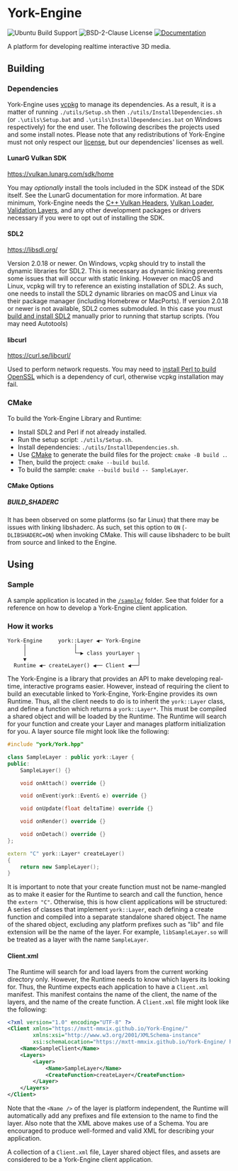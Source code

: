 # York-Engine
![Ubuntu Build Support](https://img.shields.io/github/workflow/status/mxtt-mmxix/York-Engine/CMake?logo=ubuntu)
![BSD-2-Clause License](https://img.shields.io/github/license/mxtt-mmxix/York-Engine)
[![Documentation](https://img.shields.io/badge/Documentation-https%3A%2F%2Fyork.mmccall.dev-blue)](https://img.shields.io/badge/Documentation-https%3A%2F%2Fyork.mmccall.dev-blue)

A platform for developing realtime interactive 3D media.

## Building
### Dependencies
York-Engine uses [vcpkg](https://github.com/microsoft/vcpkg) to manage its dependencies. As a result, it is a matter of running `./utils/Setup.sh` then `./utils/InstallDependencies.sh` (or `.\utils\Setup.bat` and `.\utils\InstallDependencies.bat` on Windows respectively) for the end user. The following describes the projects used and some install notes. Please note that any redistributions of York-Engine must not only respect our [license](https://github.com/mxtt-mmxix/York-Engine/blob/main/LICENSE), but our dependencies' licenses as well.
#### LunarG Vulkan SDK
https://vulkan.lunarg.com/sdk/home

You may *optionally* install the tools included in the SDK instead of the SDK itself. See the LunarG documentation for more information. At bare minimum, York-Engine needs the [C++ Vulkan Headers](https://github.com/khronosgroup/vulkan-hpp), [Vulkan Loader](https://github.com/KhronosGroup/Vulkan-Loader), [Validation Layers](https://github.com/KhronosGroup/Vulkan-ValidationLayers), and any other development packages or drivers necessary if you were to opt out of installing the SDK.
#### SDL2
https://libsdl.org/ 

Version 2.0.18 or newer. On Windows, vcpkg should try to install the dynamic libraries for SDL2. This is necessary as dynamic linking prevents some issues that will occur with static linking. However on macOS and Linux, vcpkg will try to reference an existing installation of SDL2. As such, one needs to install the SDL2 dynamic libraries on macOS and Linux via their package manager (including Homebrew or MacPorts). If version 2.0.18 or newer is not available, SDL2 comes submoduled. In this case you must [build and install SDL2](https://wiki.libsdl.org/Installation#linuxunix) manually prior to running that startup scripts. (You may need Autotools)

#### libcurl
https://curl.se/libcurl/

Used to perform network requests. You may need to [install Perl to build OpenSSL](https://github.com/openssl/openssl/issues/13761#issuecomment-753686265) which is a dependency of curl, otherwise vcpkg installation may fail. 

### CMake
To build the York-Engine Library and Runtime: 
- Install SDL2 and Perl if not already installed.
- Run the setup script: `./utils/Setup.sh`.
- Install dependencies: `./utils/InstallDependencies.sh`.
- Use [CMake](https://cmake.org/) to generate the build files for the project: `cmake -B build .`. 
- Then, build the project: `cmake --build build`.
- To build the sample: `cmake --build build -- SampleLayer`.

#### CMake Options
##### BUILD_SHADERC
It has been observed on some platforms (so far Linux) that there may be issues with linking libshaderc. As such, set this option to `ON` (`-DLIBSHADERC=ON`) when invoking CMake. This will cause libshaderc to be built from source and linked to the Engine.

## Using
### Sample
A sample application is located in the [`/sample/`](https://github.com/mxtt-mmxix/York-Engine/tree/main/sample) folder. See that folder for a reference on how to develop a York-Engine client application.

### How it works
```
York-Engine     york::Layer ◀─ York-Engine
     │               │                     
     │               └─▶ class yourLayer ┐
     ▼                                   │
  Runtime ◀─ createLayer() ◀── Client ◀──┘
```
The York-Engine is a library that provides an API to make developing real-time, interactive programs easier. However, instead of requiring the client to build an executable linked to York-Engine, York-Engine provides its own Runtime. Thus, all the client needs to do is to inherit the `york::Layer` class, and define a function which returns a `york::Layer*`. This must be compiled a shared object and will be loaded by the Runtime. The Runtime will search for your function and create your Layer and manages platform initialization for you. A layer source file might look like the following:
```cpp
#include "york/York.hpp"

class SampleLayer : public york::Layer {
public:
    SampleLayer() {}

    void onAttach() override {}

    void onEvent(york::Event& e) override {}

    void onUpdate(float deltaTime) override {}

    void onRender() override {}

    void onDetach() override {}
};

extern "C" york::Layer* createLayer()
{
    return new SampleLayer();
}
```
It is important to note that your create function must not be name-mangled as to make it easier for the Runtime to search and call the function, hence the `extern "C"`. Otherwise, this is how client applications will be structured: A series of classes that implement `york::Layer`, each defining a create function and compiled into a separate standalone shared object. The name of the shared object, excluding any platform prefixes such as "lib" and file extension will be the name of the layer. For example, `libSampleLayer.so` will be treated as a layer with the name `SampleLayer`. 

#### Client.xml
The Runtime will search for and load layers from the current working directory only. However, the Runtime needs to know which layers its looking for. Thus, the Runtime expects each application to have a `Client.xml` manifest. This manifest contains the name of the client, the name of the layers, and the name of the create function. A `Client.xml` file might look like the following:
```xml
<?xml version="1.0" encoding="UTF-8" ?>
<Client xmlns="https://mxtt-mmxix.github.io/York-Engine/"
        xmlns:xsi="http://www.w3.org/2001/XMLSchema-instance"
        xsi:schemaLocation="https://mxtt-mmxix.github.io/York-Engine/ https://raw.githubusercontent.com/mxtt-mmxix/York-Engine/runtime-impl/Client.xsd">
    <Name>SampleClient</Name>
    <Layers>
        <Layer>
            <Name>SampleLayer</Name>
            <CreateFunction>createLayer</CreateFunction>
        </Layer>
    </Layers>
</Client>
```
Note that the `<Name />` of the layer is platform independent, the Runtime will automatically add any prefixes and file extension to the name to find the layer. Also note that the XML above makes use of a Schema. You are encouraged to produce well-formed and valid XML for describing your application.

A collection of a `Client.xml` file, Layer shared object files, and assets are considered to be a York-Engine client application.
